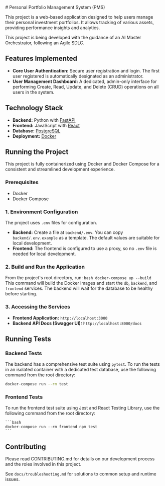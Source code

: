 ﻿﻿# Personal Portfolio Management System (PMS)

This project is a web-based application designed to help users manage their personal investment portfolios. It allows tracking of various assets, providing performance insights and analytics.

This project is being developed with the guidance of an AI Master Orchestrator, following an Agile SDLC.

## Features Implemented

*   **Core User Authentication:** Secure user registration and login. The first user registered is automatically designated as an administrator.
*   **User Management Dashboard:** A dedicated, admin-only interface for performing Create, Read, Update, and Delete (CRUD) operations on all users in the system.

## Technology Stack

-   **Backend:** Python with [FastAPI](https://fastapi.tiangolo.com/)
-   **Frontend:** JavaScript with [React](https://reactjs.org/)
-   **Database:** [PostgreSQL](https://www.postgresql.org/)
-   **Deployment:** [Docker](https://www.docker.com/)

## Running the Project

This project is fully containerized using Docker and Docker Compose for a consistent and streamlined development experience.

### Prerequisites
*   Docker
*   Docker Compose

### 1. Environment Configuration

The project uses `.env` files for configuration.

*   **Backend:** Create a file at `backend/.env`. You can copy `backend/.env.example` as a template. The default values are suitable for local development.
*   **Frontend:** The frontend is configured to use a proxy, so no `.env` file is needed for local development.

### 2. Build and Run the Application

From the project's root directory, run:
    ```bash
    docker-compose up --build
    ```
This command will build the Docker images and start the `db`, `backend`, and `frontend` services. The backend will wait for the database to be healthy before starting.

### 3. Accessing the Services

*   **Frontend Application:** `http://localhost:3000`
*   **Backend API Docs (Swagger UI):** `http://localhost:8000/docs`

## Running Tests

### Backend Tests

The backend has a comprehensive test suite using `pytest`. To run the tests in an isolated container with a dedicated test database, use the following command from the root directory:

```bash
docker-compose run --rm test
```

### Frontend Tests

To run the frontend test suite using Jest and React Testing Library, use the following command from the root directory:

    ```bash
    docker-compose run --rm frontend npm test
    ```

## Contributing

Please read CONTRIBUTING.md for details on our development process and the roles involved in this project.

See `docs/troubleshooting.md` for solutions to common setup and runtime issues.